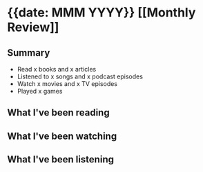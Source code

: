 # {{date: MMM YYYY}} [[Monthly Review]]
## Summary
* Read x books and x articles
* Listened to x songs and x podcast episodes
* Watch x movies and x TV episodes
* Played x games

## What I've been reading

## What I've been watching

## What I've been listening